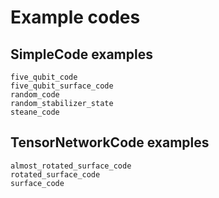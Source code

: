# Example codes

## SimpleCode examples
```@docs
five_qubit_code
five_qubit_surface_code
random_code
random_stabilizer_state
steane_code
```

## TensorNetworkCode examples
```@docs
almost_rotated_surface_code
rotated_surface_code
surface_code
```
